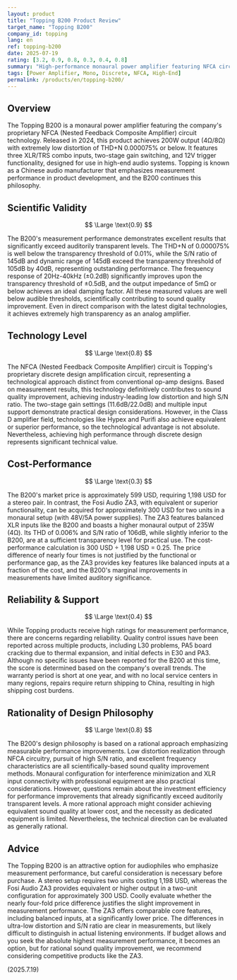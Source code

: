 ```yaml
---
layout: product
title: "Topping B200 Product Review"
target_name: "Topping B200"
company_id: topping
lang: en
ref: topping-b200
date: 2025-07-19
rating: [3.2, 0.9, 0.8, 0.3, 0.4, 0.8]
summary: "High-performance monaural power amplifier featuring NFCA circuit technology. Achieves industry-leading measurement performance but faces cost-performance challenges in a stereo configuration."
tags: [Power Amplifier, Mono, Discrete, NFCA, High-End]
permalink: /products/en/topping-b200/
---
```


## Overview

The Topping B200 is a monaural power amplifier featuring the company's proprietary NFCA (Nested Feedback Composite Amplifier) circuit technology. Released in 2024, this product achieves 200W output (4Ω/8Ω) with extremely low distortion of THD+N 0.000075% or below. It features three XLR/TRS combo inputs, two-stage gain switching, and 12V trigger functionality, designed for use in high-end audio systems. Topping is known as a Chinese audio manufacturer that emphasizes measurement performance in product development, and the B200 continues this philosophy.

## Scientific Validity

$$ \Large \text{0.9} $$

The B200's measurement performance demonstrates excellent results that significantly exceed auditorily transparent levels. The THD+N of 0.000075% is well below the transparency threshold of 0.01%, while the S/N ratio of 145dB and dynamic range of 145dB exceed the transparency threshold of 105dB by 40dB, representing outstanding performance. The frequency response of 20Hz-40kHz (±0.2dB) significantly improves upon the transparency threshold of ±0.5dB, and the output impedance of 5mΩ or below achieves an ideal damping factor. All these measured values are well below audible thresholds, scientifically contributing to sound quality improvement. Even in direct comparison with the latest digital technologies, it achieves extremely high transparency as an analog amplifier.

## Technology Level

$$ \Large \text{0.8} $$

The NFCA (Nested Feedback Composite Amplifier) circuit is Topping's proprietary discrete design amplification circuit, representing a technological approach distinct from conventional op-amp designs. Based on measurement results, this technology definitively contributes to sound quality improvement, achieving industry-leading low distortion and high S/N ratio. The two-stage gain settings (11.6dB/22.0dB) and multiple input support demonstrate practical design considerations. However, in the Class D amplifier field, technologies like Hypex and Purifi also achieve equivalent or superior performance, so the technological advantage is not absolute. Nevertheless, achieving high performance through discrete design represents significant technical value.

## Cost-Performance

$$ \Large \text{0.3} $$

The B200's market price is approximately 599 USD, requiring 1,198 USD for a stereo pair. In contrast, the Fosi Audio ZA3, with equivalent or superior functionality, can be acquired for approximately 300 USD for two units in a monaural setup (with 48V/5A power supplies). The ZA3 features balanced XLR inputs like the B200 and boasts a higher monaural output of 235W (4Ω). Its THD of 0.006% and S/N ratio of 106dB, while slightly inferior to the B200, are at a sufficient transparency level for practical use. The cost-performance calculation is 300 USD ÷ 1,198 USD = 0.25. The price difference of nearly four times is not justified by the functional or performance gap, as the ZA3 provides key features like balanced inputs at a fraction of the cost, and the B200's marginal improvements in measurements have limited auditory significance.

## Reliability & Support

$$ \Large \text{0.4} $$

While Topping products receive high ratings for measurement performance, there are concerns regarding reliability. Quality control issues have been reported across multiple products, including L30 problems, PA5 board cracking due to thermal expansion, and initial defects in E30 and PA3. Although no specific issues have been reported for the B200 at this time, the score is determined based on the company's overall trends. The warranty period is short at one year, and with no local service centers in many regions, repairs require return shipping to China, resulting in high shipping cost burdens.

## Rationality of Design Philosophy

$$ \Large \text{0.8} $$

The B200's design philosophy is based on a rational approach emphasizing measurable performance improvements. Low distortion realization through NFCA circuitry, pursuit of high S/N ratio, and excellent frequency characteristics are all scientifically-based sound quality improvement methods. Monaural configuration for interference minimization and XLR input connectivity with professional equipment are also practical considerations. However, questions remain about the investment efficiency for performance improvements that already significantly exceed auditorily transparent levels. A more rational approach might consider achieving equivalent sound quality at lower cost, and the necessity as dedicated equipment is limited. Nevertheless, the technical direction can be evaluated as generally rational.

## Advice

The Topping B200 is an attractive option for audiophiles who emphasize measurement performance, but careful consideration is necessary before purchase. A stereo setup requires two units costing 1,198 USD, whereas the Fosi Audio ZA3 provides equivalent or higher output in a two-unit configuration for approximately 300 USD. Coolly evaluate whether the nearly four-fold price difference justifies the slight improvement in measurement performance. The ZA3 offers comparable core features, including balanced inputs, at a significantly lower price. The differences in ultra-low distortion and S/N ratio are clear in measurements, but likely difficult to distinguish in actual listening environments. If budget allows and you seek the absolute highest measurement performance, it becomes an option, but for rational sound quality improvement, we recommend considering competitive products like the ZA3.

(2025.7.19)